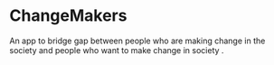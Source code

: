 # ChangeMakers
An app to bridge gap between people who are making change in the society and people who want to make change in society .
